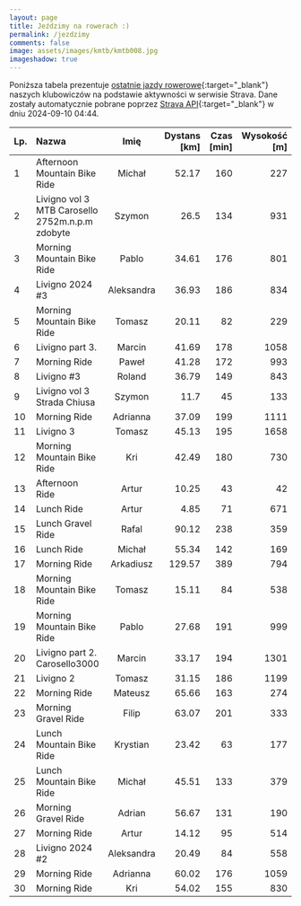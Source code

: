 ```yaml
---
layout: page
title: Jeździmy na rowerach :)
permalink: /jezdzimy
comments: false
image: assets/images/kmtb/kmtb008.jpg
imageshadow: true
---
```


Poniższa tabela prezentuje [ostatnie jazdy rowerowe](https://www.strava.com/clubs/336381){:target="_blank"} naszych klubowiczów na podstawie aktywności w serwisie Strava. Dane zostały automatycznie pobrane poprzez [Strava API](https://developers.strava.com/docs/reference/#api-Clubs-getClubActivitiesById){:target="_blank"} w dniu 2024-09-10 04:44.

Lp. | Nazwa | Imię | Dystans [km] | Czas [min] | Wysokość [m]
:--- | :--- | :---: | ---: | ---: | ---:
1|Afternoon Mountain Bike Ride|Michał|52.17|160|227
2|Livigno vol 3 MTB Carosello 2752m.n.p.m zdobyte|Szymon|26.5|134|931
3|Morning Mountain Bike Ride|Pablo|34.61|176|801
4|Livigno 2024 #3|Aleksandra|36.93|186|834
5|Morning Mountain Bike Ride|Tomasz|20.11|82|229
6|Livigno part 3.|Marcin|41.69|178|1058
7|Morning Ride|Paweł|41.28|172|993
8|Livigno #3|Roland|36.79|149|843
9|Livigno vol 3 Strada Chiusa|Szymon|11.7|45|133
10|Morning Ride|Adrianna|37.09|199|1111
11|Livigno 3|Tomasz|45.13|195|1658
12|Morning Mountain Bike Ride|Kri|42.49|180|730
13|Afternoon Ride|Artur|10.25|43|42
14|Lunch Ride|Artur|4.85|71|671
15|Lunch Gravel Ride|Rafal|90.12|238|359
16|Lunch Ride|Michał|55.34|142|169
17|Morning Ride|Arkadiusz|129.57|389|794
18|Morning Mountain Bike Ride|Tomasz|15.11|84|538
19|Morning Mountain Bike Ride|Pablo|27.68|191|999
20|Livigno part 2. Carosello3000|Marcin|33.17|194|1301
21|Livigno 2|Tomasz|31.15|186|1199
22|Morning Ride|Mateusz|65.66|163|274
23|Morning Gravel Ride|Filip|63.07|201|333
24|Lunch Mountain Bike Ride|Krystian|23.42|63|177
25|Lunch Mountain Bike Ride|Michał|45.51|133|379
26|Morning Gravel Ride|Adrian|56.67|131|190
27|Morning Ride|Artur|14.12|95|514
28|Livigno 2024 #2|Aleksandra|20.49|84|558
29|Morning Ride|Adrianna|60.02|176|1059
30|Morning Ride|Kri|54.02|155|830
